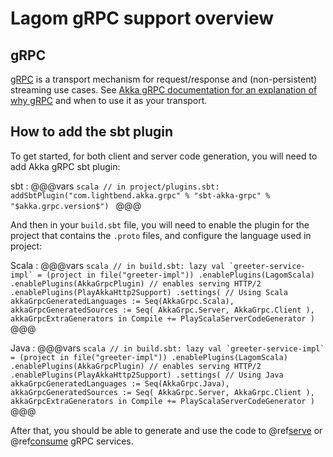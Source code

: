 # Lagom gRPC support overview

## gRPC

[gRPC](https://grpc.io/) is a transport mechanism for request/response and (non-persistent) streaming use cases. See [Akka gRPC documentation for an explanation of why gRPC](https://developer.lightbend.com/docs/akka-grpc/current/whygrpc.html) and when to use it as your transport.

## How to add the sbt plugin

To get started, for both client and server code generation, you will need to add Akka gRPC sbt plugin:

sbt
:   @@@vars
    ```scala
    // in project/plugins.sbt:
    addSbtPlugin("com.lightbend.akka.grpc" % "sbt-akka-grpc" % "$akka.grpc.version$")
    ```
    @@@ 


And then in your `build.sbt` file, you will need to enable the plugin for the project that contains the `.proto` files, and configure the language used in project:

Scala
:   @@@vars
    ```scala
    // in build.sbt:
    lazy val `greeter-service-impl` = (project in file("greeter-impl"))
        .enablePlugins(LagomScala)
        .enablePlugins(AkkaGrpcPlugin)
        // enables serving HTTP/2
        .enablePlugins(PlayAkkaHttp2Support)
        .settings(
            // Using Scala
            akkaGrpcGeneratedLanguages := Seq(AkkaGrpc.Scala),
            akkaGrpcGeneratedSources := Seq( AkkaGrpc.Server, AkkaGrpc.Client ),
            akkaGrpcExtraGenerators in Compile += PlayScalaServerCodeGenerator
        )
    ```
    @@@
    
Java
:   @@@vars
    ```scala
    // in build.sbt:
    lazy val `greeter-service-impl` = (project in file("greeter-impl"))
        .enablePlugins(LagomScala)
        .enablePlugins(AkkaGrpcPlugin)
        // enables serving HTTP/2
        .enablePlugins(PlayAkkaHttp2Support)
        .settings(
            // Using Java
            akkaGrpcGeneratedLanguages := Seq(AkkaGrpc.Java),
            akkaGrpcGeneratedSources := Seq( AkkaGrpc.Server, AkkaGrpc.Client ),
            akkaGrpcExtraGenerators in Compile += PlayScalaServerCodeGenerator
        )
    ```
    @@@

After that, you should be able to generate and use the code to @ref[serve](serving-grpc.md) or @ref[consume](consuming-grpc.md) gRPC services.
